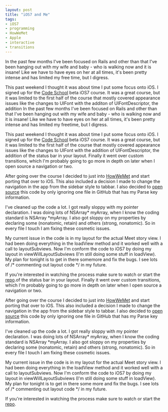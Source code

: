 ```yaml
---
layout: post
title: "iOS7 and Me"
tags: 
- iOS7
- programming
- HowWeMet
- Apple
- interactive
- transitions
---
```

In the past few months I've been focused on Rails and other than that I've been hanging out with my wife and baby - who is walking now and it is insane! Like we have to have eyes on her at all times, it's been pretty intense and has limited my free time, but I digress.
 
This past weekend I thought it was about time I put some focus onto iOS. I signed up for the [Code School](www.codeschool.com) beta iOS7 course. It was a great course, but it was limited to the first half of the course that mostly covered appearance issues like the changes to UIFont with the additon of UIFontDescriptor, the addition In the past few months I've been focused on Rails and other than that I've been hanging out with my wife and baby - who is walking now and it is insane! Like we have to have eyes on her at all times, it's been pretty intense and has limited my freetime, but I digress.
 
This past weekend I thought it was about time I put some focus onto iOS. I signed up for the [Code School](www.codeschool.com) beta iOS7 course. It was a great course, but it was limited to the first half of the course that mostly covered appearance issues like the changes to UIFont with the addition of UIFontDescriptor, the addition of the status bar in your layout. Finally it went over custom transitions, which I'm probably going to go more in depth on later when I open source a navigation or two.
 
After going over the course I decided to just into [HowWeMet](https://itunes.apple.com/app/howwemet/id657157238?mt=8) and start porting that over to iOS. This also included a decision I made to change the navigation in the app from the sidebar style to tabbar. I also decided to [open source](github.com/wmtylerdavis/HowWeMet-iOS7) this code by only ignoring one file in GitHub that has my Parse key information.
 
I've cleaned up the code a lot. I got really sloppy with my pointer declaration. I was doing lots of NSArray* myArray, when I know the coding standard is NSArray *myArray. I also got sloppy on my properties by declaring some (nonatomic, retain) and others (strong, nonatomic). So in every file I touch I am fixing these cosmetic issues.
 
My current issue in the code is in my layout for the actual Meet story view. I had been doing everything in the loadView method and it worked well with a call to layoutSubviews. Now I'm conform the code to iOS7 by doing my layout in viewWillLayoutSubviews (I'm still doing some stuff in loadView). My plan for tonight is to get in there somemore and fix the bugs. I see lots of /* commenting out layout code */ in my future.
 
If you're interested in watching the process make sure to watch or start the [repo](github.com/wmtylerdavis/HowWeMet-iOS7).of the status bar in your layout. Finally it went over custom transitions, which I'm probably going to go more in depth on later when I open source a navigation or two.
 
After going over the course I decided to just into [HowWeMet](https://itunes.apple.com/app/howwemet/id657157238?mt=8) and start porting that over to iOS. This also included a decision I made to change the navigation in the app from the sidebar style to tabbar. I also decided to [open source](github.com/wmtylerdavis/HowWeMet-iOS7) this code by only ignoring one file in GitHub that has my Parse key information.
 
I've cleaned up the code a lot. I got really sloppy with my pointer declaration. I was doing lots of NSArray* myArray, when I know the coding standard is NSArray *myArray. I also got sloppy on my properties by declaring some (nonatomic, retain) and others (strong, nonatomic). So in every file I touch I am fixing these cosmetic issues.
 
My current issue in the code is in my layout for the actual Meet story view. I had been doing everything in the loadView method and it worked well with a call to layoutSubviews. Now I'm conform the code to iOS7 by doing my layout in viewWillLayoutSubviews (I'm still doing some stuff in loadView). My plan for tonight is to get in there some more and fix the bugs. I see lots of /* commenting out layout code */ in my future.
 
If you're interested in watching the process make sure to watch or start the [repo](github.com/wmtylerdavis/HowWeMet-iOS7).
